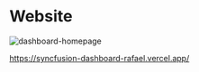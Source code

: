 # Website

![dashboard-homepage](https://github.com/rafec/react-learning/assets/67665270/def85921-ab04-4238-8c19-b646b62d4cd3)

https://syncfusion-dashboard-rafael.vercel.app/
